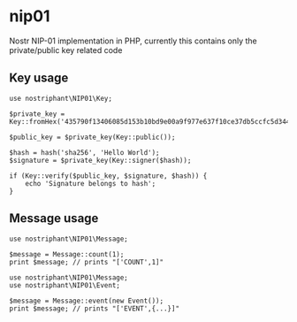 # nip01
Nostr NIP-01 implementation in PHP, currently this contains only the private/public key related code

## Key usage

```
use nostriphant\NIP01\Key;

$private_key = Key::fromHex('435790f13406085d153b10bd9e00a9f977e637f10ce37db5ccfc5d3440c12d6c');

$public_key = $private_key(Key::public());

$hash = hash('sha256', 'Hello World');
$signature = $private_key(Key::signer($hash));

if (Key::verify($public_key, $signature, $hash)) {
    echo 'Signature belongs to hash';
}
```


## Message usage

```
use nostriphant\NIP01\Message;

$message = Message::count(1);
print $message; // prints "['COUNT',1]"

```

```
use nostriphant\NIP01\Message;
use nostriphant\NIP01\Event;

$message = Message::event(new Event());
print $message; // prints "['EVENT',{...}]"

```
